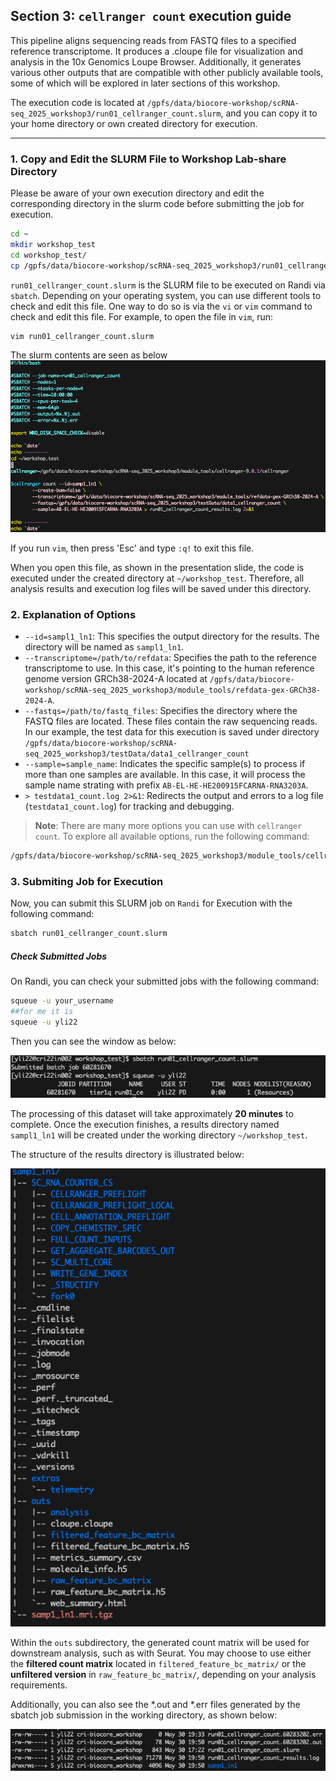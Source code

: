## Section 3: **`cellranger count`** execution guide

This pipeline aligns sequencing reads from FASTQ files to a specified reference transcriptome. 
It produces a .cloupe file for visualization and analysis in the 10x Genomics Loupe Browser. 
Additionally, it generates various other outputs that are compatible with other publicly available tools,
some of which will be explored in later sections of this workshop.

The execution code is located at `/gpfs/data/biocore-workshop/scRNA-seq_2025_workshop3/run01_cellranger_count.slurm`, 
and you can copy it to your home directory or own created directory for execution. 

---

### 1. Copy and Edit the SLURM File to Workshop Lab-share Directory

Please be aware of your own execution directory and edit the corresponding directory in the slurm code 
before submitting the job for execution.

```bash
cd ~
mkdir workshop_test
cd workshop_test/
cp /gpfs/data/biocore-workshop/scRNA-seq_2025_workshop3/run01_cellranger_count.slurm ./
```

`run01_cellranger_count.slurm` is the SLURM file to be executed on Randi via `sbatch`. 
Depending on your operating system, you can use different tools to check and edit this file. 
One way to do so is via the `vi` or `vim` command to check and edit this file. For example, to open the file in `vim`, run:

```bash
vim run01_cellranger_count.slurm
```

The slurm contents are seen as below
![](./images/slurm.png)

If you run `vim`, then press 'Esc' and type `:q!` to exit this file.

When you open this file, as shown in the presentation slide, 
the code is executed under the created directory at `~/workshop_test`. 
Therefore, all analysis results and execution log files will be saved under this directory.

### 2. Explanation of Options

- `--id=sampl1_ln1`: This specifies the output directory for the results. The directory will be named as `sampl1_ln1`.
- `--transcriptome=/path/to/refdata`: Specifies the path to the reference transcriptome to use. 
In this case, it's pointing to the human reference genome version GRCh38-2024-A located at `/gpfs/data/biocore-workshop/scRNA-seq_2025_workshop3/module_tools/refdata-gex-GRCh38-2024-A`.
- `--fastqs=/path/to/fastq_files`: Specifies the directory where the FASTQ files are located. These files contain the raw sequencing reads.
In our example, the test data for this execution is saved under directory `/gpfs/data/biocore-workshop/scRNA-seq_2025_workshop3/testData/data1_cellranger_count`
- `--sample=sample_name`: Indicates the specific sample(s) to process if more than one samples are available. 
In this case, it will process the sample name strating with prefix `AB-EL-HE-HE200915FCARNA-RNA3203A`.
- `> testdata1_count.log 2>&1`: Redirects the output and errors to a log file (`testdata1_count.log`) for tracking and debugging.

> **Note**: There are many more options you can use with `cellranger count`. To explore all available options, run the following command:

```bash
/gpfs/data/biocore-workshop/scRNA-seq_2025_workshop3/module_tools/cellranger-9.0.1/cellranger count --help
```

### 3. Submiting Job for Execution

Now, you can submit this SLURM job on `Randi` for Execution with the following command:

```bash
sbatch run01_cellranger_count.slurm
```

##### Check Submitted Jobs

On Randi, you can check your submitted jobs with the following command:

```bash
squeue -u your_username
##for me it is
squeue -u yli22
```

Then you can see the window as below:

![](./images/sbatch_submission.png)

The processing of this dataset will take approximately **20 minutes** to complete. 
Once the execution finishes, a results directory named `sampl1_ln1` will be created under the working directory `~/workshop_test`.

The structure of the results directory is illustrated below:

![](./images/cellranger_count_run_res.png)

Within the `outs` subdirectory, the generated count matrix will be used for downstream analysis, such as with Seurat. 
You may choose to use either the **filtered count matrix** located in `filtered_feature_bc_matrix/` or 
the **unfiltered version** in `raw_feature_bc_matrix/`, depending on your analysis requirements.

Additionally, you can also see the *.out and *.err files generated by the sbatch job submission in the working directory, as shown below:

![](./images/cellranger_count_sbatch_outputs.png)

